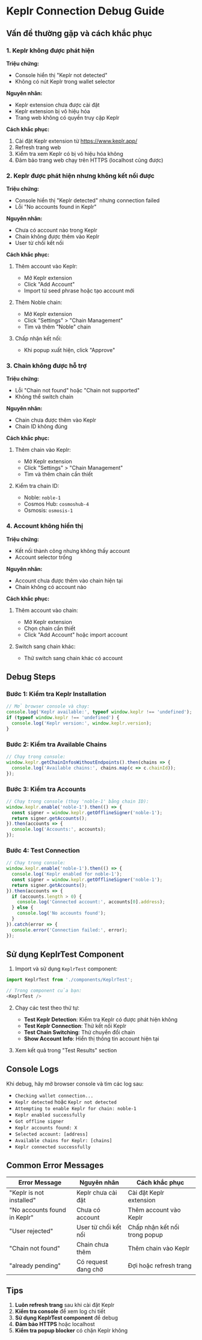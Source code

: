 # Keplr Connection Debug Guide

## Vấn đề thường gặp và cách khắc phục

### 1. Keplr không được phát hiện

**Triệu chứng:**
- Console hiển thị "Keplr not detected"
- Không có nút Keplr trong wallet selector

**Nguyên nhân:**
- Keplr extension chưa được cài đặt
- Keplr extension bị vô hiệu hóa
- Trang web không có quyền truy cập Keplr

**Cách khắc phục:**
1. Cài đặt Keplr extension từ https://www.keplr.app/
2. Refresh trang web
3. Kiểm tra xem Keplr có bị vô hiệu hóa không
4. Đảm bảo trang web chạy trên HTTPS (localhost cũng được)

### 2. Keplr được phát hiện nhưng không kết nối được

**Triệu chứng:**
- Console hiển thị "Keplr detected" nhưng connection failed
- Lỗi "No accounts found in Keplr"

**Nguyên nhân:**
- Chưa có account nào trong Keplr
- Chain không được thêm vào Keplr
- User từ chối kết nối

**Cách khắc phục:**
1. Thêm account vào Keplr:
   - Mở Keplr extension
   - Click "Add Account"
   - Import từ seed phrase hoặc tạo account mới

2. Thêm Noble chain:
   - Mở Keplr extension
   - Click "Settings" > "Chain Management"
   - Tìm và thêm "Noble" chain

3. Chấp nhận kết nối:
   - Khi popup xuất hiện, click "Approve"

### 3. Chain không được hỗ trợ

**Triệu chứng:**
- Lỗi "Chain not found" hoặc "Chain not supported"
- Không thể switch chain

**Nguyên nhân:**
- Chain chưa được thêm vào Keplr
- Chain ID không đúng

**Cách khắc phục:**
1. Thêm chain vào Keplr:
   - Mở Keplr extension
   - Click "Settings" > "Chain Management"
   - Tìm và thêm chain cần thiết

2. Kiểm tra chain ID:
   - Noble: `noble-1`
   - Cosmos Hub: `cosmoshub-4`
   - Osmosis: `osmosis-1`

### 4. Account không hiển thị

**Triệu chứng:**
- Kết nối thành công nhưng không thấy account
- Account selector trống

**Nguyên nhân:**
- Account chưa được thêm vào chain hiện tại
- Chain không có account nào

**Cách khắc phục:**
1. Thêm account vào chain:
   - Mở Keplr extension
   - Chọn chain cần thiết
   - Click "Add Account" hoặc import account

2. Switch sang chain khác:
   - Thử switch sang chain khác có account

## Debug Steps

### Bước 1: Kiểm tra Keplr Installation
```javascript
// Mở browser console và chạy:
console.log('Keplr available:', typeof window.keplr !== 'undefined');
if (typeof window.keplr !== 'undefined') {
  console.log('Keplr version:', window.keplr.version);
}
```

### Bước 2: Kiểm tra Available Chains
```javascript
// Chạy trong console:
window.keplr.getChainInfosWithoutEndpoints().then(chains => {
  console.log('Available chains:', chains.map(c => c.chainId));
});
```

### Bước 3: Kiểm tra Accounts
```javascript
// Chạy trong console (thay 'noble-1' bằng chain ID):
window.keplr.enable('noble-1').then(() => {
  const signer = window.keplr.getOfflineSigner('noble-1');
  return signer.getAccounts();
}).then(accounts => {
  console.log('Accounts:', accounts);
});
```

### Bước 4: Test Connection
```javascript
// Chạy trong console:
window.keplr.enable('noble-1').then(() => {
  console.log('Keplr enabled for noble-1');
  const signer = window.keplr.getOfflineSigner('noble-1');
  return signer.getAccounts();
}).then(accounts => {
  if (accounts.length > 0) {
    console.log('Connected account:', accounts[0].address);
  } else {
    console.log('No accounts found');
  }
}).catch(error => {
  console.error('Connection failed:', error);
});
```

## Sử dụng KeplrTest Component

1. Import và sử dụng `KeplrTest` component:
```typescript
import KeplrTest from './components/KeplrTest';

// Trong component của bạn:
<KeplrTest />
```

2. Chạy các test theo thứ tự:
   - **Test Keplr Detection**: Kiểm tra Keplr có được phát hiện không
   - **Test Keplr Connection**: Thử kết nối Keplr
   - **Test Chain Switching**: Thử chuyển đổi chain
   - **Show Account Info**: Hiển thị thông tin account hiện tại

3. Xem kết quả trong "Test Results" section

## Console Logs

Khi debug, hãy mở browser console và tìm các log sau:

- `Checking wallet connection...`
- `Keplr detected` hoặc `Keplr not detected`
- `Attempting to enable Keplr for chain: noble-1`
- `Keplr enabled successfully`
- `Got offline signer`
- `Keplr accounts found: X`
- `Selected account: [address]`
- `Available chains for Keplr: [chains]`
- `Keplr connected successfully`

## Common Error Messages

| Error Message | Nguyên nhân | Cách khắc phục |
|---------------|-------------|----------------|
| "Keplr is not installed" | Keplr chưa cài đặt | Cài đặt Keplr extension |
| "No accounts found in Keplr" | Chưa có account | Thêm account vào Keplr |
| "User rejected" | User từ chối kết nối | Chấp nhận kết nối trong popup |
| "Chain not found" | Chain chưa thêm | Thêm chain vào Keplr |
| "already pending" | Có request đang chờ | Đợi hoặc refresh trang |

## Tips

1. **Luôn refresh trang** sau khi cài đặt Keplr
2. **Kiểm tra console** để xem log chi tiết
3. **Sử dụng KeplrTest component** để debug
4. **Đảm bảo HTTPS** hoặc localhost
5. **Kiểm tra popup blocker** có chặn Keplr không
